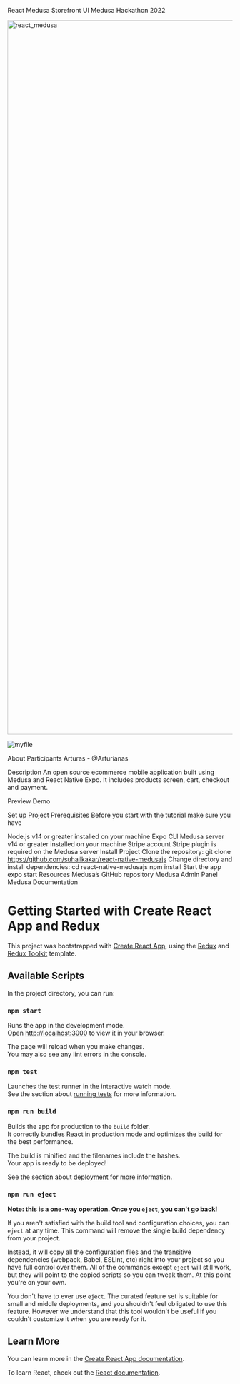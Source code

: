 React Medusa Storefront UI
Medusa Hackathon 2022

<img width="1600" alt="react_medusa" src="https://user-images.githubusercontent.com/86117302/197417303-3f2ec3d9-af25-416f-985c-3da614b23401.png">


![myfile](https://pupsico-medusa.fra1.digitaloceanspaces.com/react_medusa.png)

About
Participants
Arturas - @Arturianas

Description
An open source ecommerce mobile application built using Medusa and React Native Expo. It includes products screen, cart, checkout and payment.

Preview
Demo

Set up Project
Prerequisites
Before you start with the tutorial make sure you have

Node.js v14 or greater installed on your machine
Expo CLI
Medusa server v14 or greater installed on your machine
Stripe account
Stripe plugin is required on the Medusa server
Install Project
Clone the repository:
git clone https://github.com/suhailkakar/react-native-medusajs
Change directory and install dependencies:
cd react-native-medusajs
npm install
Start the app
expo start
Resources
Medusa’s GitHub repository
Medusa Admin Panel
Medusa Documentation







































# Getting Started with Create React App and Redux

This project was bootstrapped with [Create React App](https://github.com/facebook/create-react-app), using the [Redux](https://redux.js.org/) and [Redux Toolkit](https://redux-toolkit.js.org/) template.

## Available Scripts

In the project directory, you can run:

### `npm start`

Runs the app in the development mode.\
Open [http://localhost:3000](http://localhost:3000) to view it in your browser.

The page will reload when you make changes.\
You may also see any lint errors in the console.

### `npm test`

Launches the test runner in the interactive watch mode.\
See the section about [running tests](https://facebook.github.io/create-react-app/docs/running-tests) for more information.

### `npm run build`

Builds the app for production to the `build` folder.\
It correctly bundles React in production mode and optimizes the build for the best performance.

The build is minified and the filenames include the hashes.\
Your app is ready to be deployed!

See the section about [deployment](https://facebook.github.io/create-react-app/docs/deployment) for more information.

### `npm run eject`

**Note: this is a one-way operation. Once you `eject`, you can't go back!**

If you aren't satisfied with the build tool and configuration choices, you can `eject` at any time. This command will remove the single build dependency from your project.

Instead, it will copy all the configuration files and the transitive dependencies (webpack, Babel, ESLint, etc) right into your project so you have full control over them. All of the commands except `eject` will still work, but they will point to the copied scripts so you can tweak them. At this point you're on your own.

You don't have to ever use `eject`. The curated feature set is suitable for small and middle deployments, and you shouldn't feel obligated to use this feature. However we understand that this tool wouldn't be useful if you couldn't customize it when you are ready for it.

## Learn More

You can learn more in the [Create React App documentation](https://facebook.github.io/create-react-app/docs/getting-started).

To learn React, check out the [React documentation](https://reactjs.org/).
